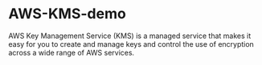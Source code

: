 # AWS-KMS-demo
AWS Key Management Service (KMS) is a managed service that makes it easy for you to create and manage keys and control the use of encryption across a wide range of AWS services.
